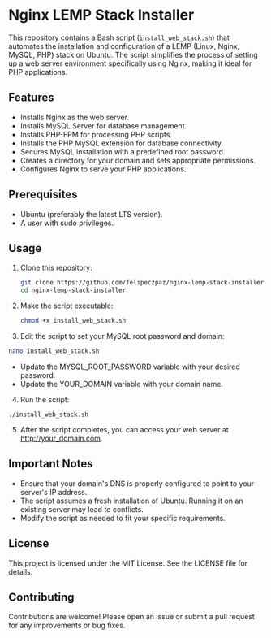 # Nginx LEMP Stack Installer

This repository contains a Bash script (`install_web_stack.sh`) that automates the installation and configuration of a LEMP (Linux, Nginx, MySQL, PHP) stack on Ubuntu. The script simplifies the process of setting up a web server environment specifically using Nginx, making it ideal for PHP applications.

## Features

- Installs Nginx as the web server.
- Installs MySQL Server for database management.
- Installs PHP-FPM for processing PHP scripts.
- Installs the PHP MySQL extension for database connectivity.
- Secures MySQL installation with a predefined root password.
- Creates a directory for your domain and sets appropriate permissions.
- Configures Nginx to serve your PHP applications.

## Prerequisites

- Ubuntu (preferably the latest LTS version).
- A user with sudo privileges.

## Usage

1. Clone this repository:

   ```bash
   git clone https://github.com/felipeczpaz/nginx-lemp-stack-installer.git
   cd nginx-lemp-stack-installer
   ```

2. Make the script executable:

   ```bash
   chmod +x install_web_stack.sh
   ```

3. Edit the script to set your MySQL root password and domain:

  ```bash
  nano install_web_stack.sh
  ```

- Update the MYSQL_ROOT_PASSWORD variable with your desired password.
- Update the YOUR_DOMAIN variable with your domain name.

4. Run the script:

  ```
  ./install_web_stack.sh
  ```

5. After the script completes, you can access your web server at http://your_domain.com.

## Important Notes

- Ensure that your domain's DNS is properly configured to point to your server's IP address.
- The script assumes a fresh installation of Ubuntu. Running it on an existing server may lead to conflicts.
- Modify the script as needed to fit your specific requirements.

## License

This project is licensed under the MIT License. See the LICENSE file for details.

## Contributing

Contributions are welcome! Please open an issue or submit a pull request for any improvements or bug fixes.
